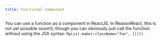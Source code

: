 ```yaml
---
title: Functional Component
---
```


You can use a function as a component in ReactJS. In ReasonReact, this is not yet possible (soon!); though you can obviously just call the function without using the JSX syntax: `MyList.make(~className="foo", [||])`.
